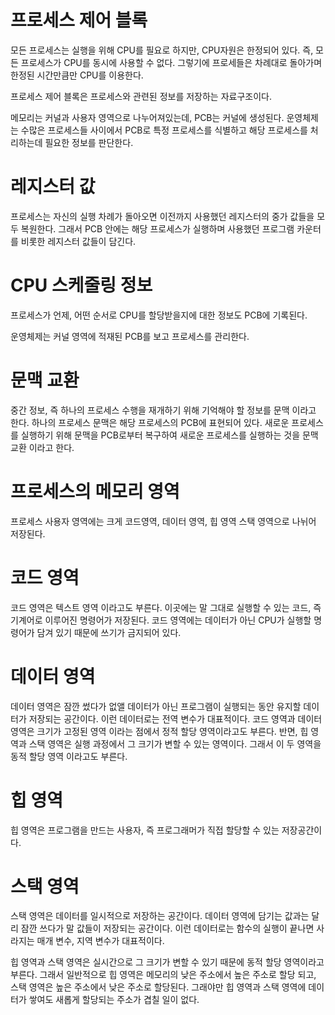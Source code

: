 # 프로세스 제어 블록

모든 프로세스는 실행을 위해 CPU를 필요로 하지만, CPU자원은 한정되어 있다.
즉, 모든 프로세스가 CPU를 동시에 사용할 수 없다.
그렇기에 프로세들은 차례대로 돌아가며 한정된 시간만큼만 CPU를 이용한다.

프로세스 제어 블록은 프로세스와 관련된 정보를 저장하는 자료구조이다.

메모리는 커널과 사용자 영역으로 나누어져있는데, PCB는 커널에 생성된다.
운영체제는 수많은 프로세스들 사이에서 PCB로 특정 프로세스를 식별하고 해당 프로세스를 처리하는데 필요한 정보를 판단한다.

# 레지스터 값

프로세스는 자신의 실행 차례가 돌아오면 이전까지 사용했던 레지스터의 중가 값들을 모두 복원한다.
그래서 PCB 안에는 해당 프로세스가 실행하며 사용했던 프로그램 카운터를 비롯한 레지스터 값들이 담긴다.

# CPU 스케줄링 정보

프로세스가 언제, 어떤 순서로 CPU를 할당받을지에 대한 정보도 PCB에 기록된다.

운영체제는 커널 영역에 적재된 PCB를 보고 프로세스를 관리한다.

# 문맥 교환

중간 정보, 즉 하나의 프로세스 수행을 재개하기 위해 기억해야 할 정보를 문맥 이라고 한다.
하나의 프로세스 문맥은 해당 프로세스의 PCB에 표현되어 있다.
새로운 프로세스를 실행하기 위해 문맥을 PCB로부터 복구하여 새로운 프로세스를 실행하는 것을 문맥 교환 이라고 한다.

# 프로세스의 메모리 영역

프로세스 사용자 영역에는 크게 코드영역, 데이터 영역, 힙 영역 스택 영역으로 나뉘어 저장된다.

# 코드 영역

코드 영역은 텍스트 영역 이라고도 부른다.
이곳에는 말 그대로 실행할 수 있는 코드, 즉 기계어로 이루어진 명령어가 저장된다.
코드 영역에는 데이터가 아닌 CPU가 실행할 명령어가 담겨 있기 때문에 쓰기가 금지되어 있다.

# 데이터 영역

데이터 영역은 잠깐 썼다가 없앨 데이터가 아닌 프로그램이 실행되는 동안 유지할 데이터가 저장되는 공간이다. 이런 데이터로는 전역 변수가 대표적이다.
코드 영역과 데이터 영역은 크기가 고정된 영역 이라는 점에서 정적 할당 영역이라고도 부른다.
반면, 힙 영역과 스택 영역은 실행 과정에서 그 크기가 변할 수 있는 영역이다.
그래서 이 두 영역을 동적 할당 영역 이라고도 부른다.

# 힙 영역

힙 영역은 프로그램을 만드는 사용자, 즉 프로그래머가 직접 할당할 수 있는 저장공간이다.

# 스택 영역

스택 영역은 데이터를 일시적으로 저장하는 공간이다.
데이터 영역에 담기는 값과는 달리 잠깐 쓰다가 말 값들이 저장되는 공간이다.
이런 데이터로는 함수의 실행이 끝나면 사라지는 매개 변수, 지역 변수가 대표적이다.

힙 영역과 스택 영역은 실시간으로 그 크기가 변할 수 있기 때문에 동적 할당 영역이라고 부른다.
그래서 일반적으로 힙 영역은 메모리의 낮은 주소에서 높은 주소로 할당 되고,
스택 영역은 높은 주소에서 낮은 주소로 할당된다.
그래야만 힙 영역과 스택 영역에 데이터가 쌓여도 새롭게 할당되는 주소가 겹칠 일이 없다.
